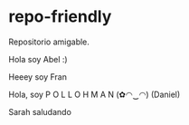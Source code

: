 # repo-friendly
Repositorio amigable.

Hola soy Abel :)

Heeey soy Fran

Hola, soy P O L L O H M A N (✿◠‿◠) (Daniel)

Sarah saludando